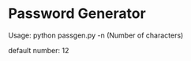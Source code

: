 Password Generator
==================

Usage: python passgen.py -n (Number of characters)
  
  default number: 12
  
 
